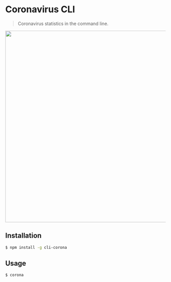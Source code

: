 # Coronavirus CLI
> Coronavirus statistics in the command line.

<div align="center">
  <img src="https://i.imgur.com/0rtkA1P.gif" width="600px" />
</div>

## Installation
```bash
$ npm install -g cli-corona
```

## Usage
<!-- usage -->
```sh-session
$ corona
```
